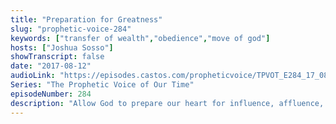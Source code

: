 ```yaml
---
title: "Preparation for Greatness"
slug: "prophetic-voice-284"
keywords: ["transfer of wealth","obedience","move of god"]
hosts: ["Joshua Sosso"]
showTranscript: false
date: "2017-08-12"
audioLink: "https://episodes.castos.com/propheticvoice/TPVOT_E284_17_08_12-13_Preparation_for_Greatness.mp3"
Series: "The Prophetic Voice of Our Time"
episodeNumber: 284
description: "Allow God to prepare our heart for influence, affluence, and the transformation of nations."
---
```

